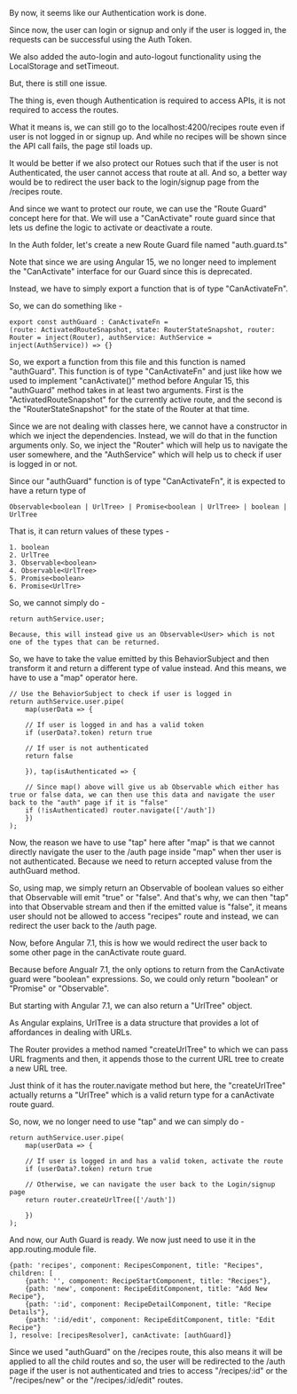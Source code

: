 By now, it seems like our Authentication work is done.

Since now, the user can login or signup and only if the user is logged in, the requests can be successful using the Auth Token.

We also added the auto-login and auto-logout functionality using the LocalStorage and setTimeout.

But, there is still one issue.

The thing is, even though Authentication is required to access APIs, it is not required to access the routes.

What it means is, we can still go to the localhost:4200/recipes route even if user is not logged in or signup up. And while no recipes will be shown since the API call fails, the page stil loads up.

It would be better if we also protect our Rotues such that if the user is not Authenticated, the user cannot access that route at all. And so, a better way would be to redirect the user back to the login/signup page from the /recipes route.

And since we want to protect our route, we can use the "Route Guard" concept here for that. We will use a "CanActivate" route guard since that lets us define the logic to activate or deactivate a route.

In the Auth folder, let's create a new Route Guard file named "auth.guard.ts"

Note that since we are using Angular 15, we no longer need to implement the "CanActivate" interface for our Guard since this is deprecated.

Instead, we have to simply export a function that is of type "CanActivateFn".

So, we can do something like - 


    export const authGuard : CanActivateFn = 
    (route: ActivatedRouteSnapshot, state: RouterStateSnapshot, router: Router = inject(Router), authService: AuthService = inject(AuthService)) => {}


So, we export a function from this file and this function is named "authGuard". This function is of type "CanActivateFn" and just like how we used to implement "canActivate()" method before Angular 15, this "authGuard" method takes in at least two arguments. First is the "ActivatedRouteSnapshot" for the currently active route, and the second is the "RouterStateSnapshot" for the state of the Router at that time.

Since we are not dealing with classes here, we cannot have a constructor in which we inject the dependencies. Instead, we will do that in the function arguments only. So, we inject the "Router" which will help us to navigate the user somewhere, and the "AuthService" which will help us to check if user is logged in or not.

Since our "authGuard" function is of type "CanActivateFn", it is expected to have a return type of 

    Observable<boolean | UrlTree> | Promise<boolean | UrlTree> | boolean | UrlTree

That is, it can return values of these types -

    1. boolean
    2. UrlTree
    3. Observable<boolean>
    4. Observable<UrlTree>
    5. Promise<boolean>
    6. Promise<UrlTre>

So, we cannot simply do -

    return authService.user;

    Because, this will instead give us an Observable<User> which is not one of the types that can be returned. 

So, we have to take the value emitted by this BehaviorSubject and then transform it and return a different type of value instead. And this means, we have to use a "map" operator here.

    // Use the BehaviorSubject to check if user is logged in
    return authService.user.pipe(
        map(userData => {

        // If user is logged in and has a valid token
        if (userData?.token) return true

        // If user is not authenticated
        return false

        }), tap(isAuthenticated => {

        // Since map() above will give us ab Observable which either has true or false data, we can then use this data and navigate the user back to the "auth" page if it is "false"
        if (!isAuthenticated) router.navigate(['/auth'])
        })
    );

Now, the reason we have to use "tap" here after "map" is that we cannot directly navigate the user to the /auth page inside "map" when ther user is not authenticated. Because we need to return accepted valuse from the authGuard method. 

So, using map, we simply return an Observable of boolean values so either that Observable will emit "true" or "false". And that's why, we can then "tap" into that Observable stream and then if the emitted value is "false", it means user should not be allowed to access "recipes" route and instead, we can redirect the user back to the /auth page.

Now, before Angular 7.1, this is how we would redirect the user back to some other page in the canActivate route guard.

Because before Angualr 7.1, the only options to return from the CanActivate guard were "boolean" expressions. So, we could only return "boolean" or "Promise<boolean>" or "Observable<boolean>".

But starting with Angular 7.1, we can also return a "UrlTree" object.

As Angular explains, UrlTree is a data structure that provides a lot of affordances in dealing with URLs.

The Router provides a method named "createUrlTree" to which we can pass URL fragments and then, it appends those to the current URL tree to create a new URL tree.

Just think of it has the router.navigate method but here, the "createUrlTree" actually returns a "UrlTree" which is a valid return type for a canActivate route guard.

So, now, we no longer need to use "tap" and we can simply do -

    return authService.user.pipe(
        map(userData => {

        // If user is logged in and has a valid token, activate the route
        if (userData?.token) return true

        // Otherwise, we can navigate the user back to the Login/signup page
        return router.createUrlTree(['/auth'])

        })
    );

And now, our Auth Guard is ready. We now just need to use it in the app.routing.module file.

    {path: 'recipes', component: RecipesComponent, title: "Recipes", children: [
        {path: '', component: RecipeStartComponent, title: "Recipes"},
        {path: 'new', component: RecipeEditComponent, title: "Add New Recipe"},
        {path: ':id', component: RecipeDetailComponent, title: "Recipe Details"},
        {path: ':id/edit', component: RecipeEditComponent, title: "Edit Recipe"}
    ], resolve: [recipesResolver], canActivate: [authGuard]}

Since we used "authGuard" on the /recipes route, this also means it will be applied to all the child routes and so, the user will be redirected to the /auth page if the user is not authenticated and tries to access "/recipes/:id" or the "/recipes/new" or the "/recipes/:id/edit" routes.